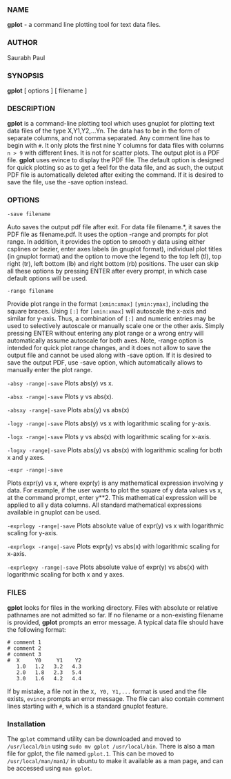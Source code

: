 ### NAME
**gplot** - a command line plotting tool for text data files.

### AUTHOR

Saurabh Paul

### SYNOPSIS
**gplot** [ options ] [ filename ]

### DESCRIPTION
**gplot**  is a command-line plotting tool which uses gnuplot for plotting text data files of the type X,Y1,Y2,...Yn. The data has to be in the form of separate columns,  and  not comma separated. Any comment line has to begin with `#`. It only plots the first nine Y columns for data files with columns `n > 9` with different lines. It is not for scatter  plots. The output plot is a PDF file.  **gplot** uses evince to display the PDF file. The default option is designed for quick plotting so as to get a feel for the  data  file, and as such, the output PDF file is automatically deleted after exiting the command. If it is desired to save the file,  use  the  -save  option instead.

### OPTIONS
`-save filename`

Auto  saves  the output pdf file after exit. For data file filename.*, it saves the PDF file as filename.pdf. It uses the option -range and prompts for  plot  range.  In  addition,  it provides the option to smooth y data  using either csplines or bezier, enter axes labels (in  gnuplot  format), individual  plot  titles  (in  gnuplot format) and the option to move the legend to the top left (tl), top right (tr), left bottom (lb)  and  right bottom  (rb) positions. The user can skip all these options by pressing ENTER after every prompt, in which case default options will be used.

`-range filename`

Provide plot range in the format `[xmin:xmax]` `[ymin:ymax]`, including the square braces. Using  `[:]` for `[xmin:xmax]` will autoscale the x-axis and similar for y-axis. Thus, a combination of `[:]` and numeric entries may be used to  selectively  autoscale or manually scale one or the other axis. Simply pressing ENTER without entering any plot range or a wrong  entry will automatically assume autoscale for both axes. Note, -range option is intended for quick plot range changes, and it does not allow to save  the output file and cannot be used along with -save option. If it is desired to save the output PDF, use -save option, which automatically  allows  to manually enter the plot range.

`-absy -range|-save` Plots abs(y) vs x.

`-absx -range|-save` Plots y vs abs(x).

`-absxy -range|-save` Plots abs(y) vs abs(x)

`-logy -range|-save` Plots abs(y) vs x with logarithmic scaling for y-axis.

 `-logx -range|-save` Plots y vs abs(x) with logarithmic scaling for x-axis.

`-logxy -range|-save` Plots abs(y) vs abs(x) with logarithmic scaling for both x and y axes.


`-expr -range|-save`

Plots  expr(y) vs x, where expr(y) is any mathematical expression involving y data. For example, if the user wants to plot the square of  y  data values vs x, at the command prompt, enter y**2. This mathematical expression will be applied to all y data  columns.  All  standard  mathematical expressions available in gnuplot can be used.

`-exprlogy -range|-save` Plots absolute value of expr(y) vs x with logarithmic scaling for y-axis.

`-exprlogx -range|-save` Plots expr(y) vs abs(x) with logarithmic scaling for x-axis.

`-exprlogxy -range|-save`
Plots  absolute  value  of expr(y) vs abs(x) with logarithmic scaling for both x and y axes.

### FILES
**gplot** looks for files in the working directory. Files with absolute or relative pathnames  are not admitted so far. If no filename or a non-existing filename is provided, **gplot** prompts an error message. A typical data file should have the following format:

```
# comment 1
# comment 2
# comment 3
#  X     Y0     Y1    Y2
   1.0   1.2   3.2   4.3
   2.0   1.8   2.3   5.4
   3.0   1.6   4.2   4.4
```

If by  mistake, a  file  not  in  the  `X, Y0, Y1,...` format is used and the file exists, `evince` prompts an error message. The file can also contain comment lines starting with `#`, which is a standard gnuplot feature.

### Installation

The `gplot` command utility can be downloaded and moved to `/usr/local/bin` using `sudo mv gplot /usr/local/bin`. There is also a man file for gplot, the file named `gplot.1`. This can be moved to `/usr/local/man/man1/` in ubuntu to make it available as a man page, and can be accessed using `man gplot`.
